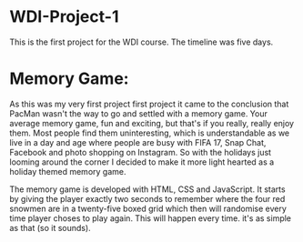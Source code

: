 # WDI-Project-1
This is the first project for the WDI course. The timeline was five days.

 # Memory Game:

As this was my very first project first project it came to the conclusion that PacMan wasn't the way to go and settled with a memory game.
Your average memory game, fun and exciting, but that's if you really, really enjoy them.
Most people find them uninteresting, which is understandable as we live in a day and age where people are busy with FIFA 17, Snap Chat, Facebook and photo shopping on Instagram.
So with the holidays just looming around the corner I decided to make it more light hearted as a holiday themed memory game.  

The memory game is developed with HTML, CSS and JavaScript.
It starts by giving the player exactly two seconds to remember where the four red snowmen are in a twenty-five boxed grid which then will randomise every time player choses to play again. This will happen every time.
it's as simple as that (so it sounds).
